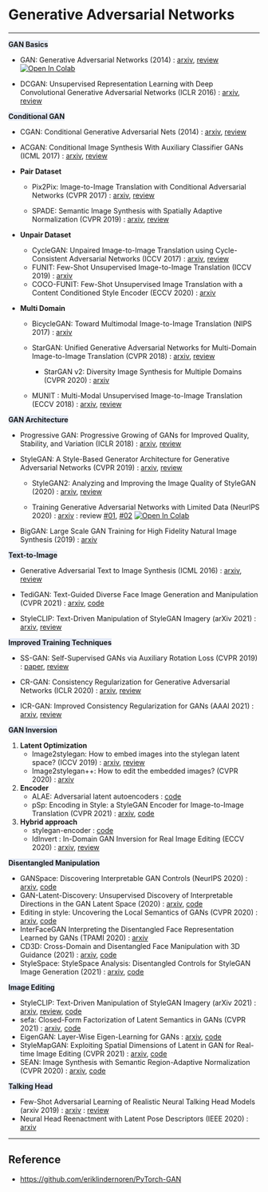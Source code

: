 # Generative Adversarial Networks 



---

<span style='background-color: #E5EBF7;'> **GAN Basics** </span>

- GAN: Generative Adversarial Networks (2014) : [arxiv](https://arxiv.org/abs/1406.2661), [review](https://happy-jihye.github.io/gan/gan-1/) [![Open In Colab](https://colab.research.google.com/assets/colab-badge.svg)](https://colab.research.google.com/github/happy-jihye/GAN-Paper/blob/main/gan/gan.ipynb)

- DCGAN: Unsupervised Representation Learning with Deep Convolutional Generative Adversarial Networks (ICLR 2016)  : [arxiv](https://arxiv.org/abs/1511.06434), [review](https://happy-jihye.github.io/gan/gan-2/)

<span style='background-color: #E5EBF7;'> **Conditional GAN** </span>

- CGAN: Conditional Generative Adversarial Nets (2014) : [arxiv](https://arxiv.org/abs/1411.1784), [review](https://happy-jihye.github.io/gan/gan-3/)

- ACGAN: Conditional Image Synthesis With Auxiliary Classifier GANs (ICML 2017) : [arxiv](https://arxiv.org/abs/1610.09585), [review](https://happy-jihye.github.io/gan/gan-13/)

- **Pair Dataset** 

  - Pix2Pix: Image-to-Image Translation with Conditional Adversarial Networks (CVPR 2017) : [arxiv](https://arxiv.org/abs/1611.07004), [review](https://happy-jihye.github.io/gan/gan-8/)

  - SPADE: Semantic Image Synthesis with Spatially Adaptive Normalization (CVPR 2019) : [arxiv](https://arxiv.org/abs/1903.07291), [review](https://happy-jihye.github.io/gan/gan-9/)

- **Unpair Dataset** 

  - CycleGAN: Unpaired Image-to-Image Translation using Cycle-Consistent Adversarial Networks (ICCV 2017) : [arxiv](https://arxiv.org/abs/1703.10593), [review](https://happy-jihye.github.io/gan/gan-10/)
  - FUNIT: Few-Shot Unsupervised Image-to-Image Translation (ICCV 2019) : [arxiv](https://arxiv.org/abs/1905.01723)
  - COCO-FUNIT: Few-Shot Unsupervised Image Translation with a Content Conditioned Style Encoder (ECCV 2020) : [arxiv](https://nvlabs.github.io/COCO-FUNIT/) 


- **Multi Domain**
  - BicycleGAN: Toward Multimodal Image-to-Image Translation (NIPS 2017) : [arxiv](https://arxiv.org/abs/1711.11586) 
  - StarGAN: Unified Generative Adversarial Networks for Multi-Domain Image-to-Image Translation (CVPR 2018) : [arxiv](https://arxiv.org/abs/1711.09020), [review](https://happy-jihye.github.io/gan/gan-12/)
    - StarGAN v2: Diversity Image Synthesis for Multiple Domains (CVPR 2020) : [arxiv](https://arxiv.org/abs/1912.01865) 

  - MUNIT : Multi-Modal Unsupervised Image-to-Image Translation (ECCV 2018) : [arxiv](https://arxiv.org/abs/1804.04732), [review](https://happy-jihye.github.io/gan/gan-14/) 
  


<span style='background-color: #E5EBF7;'> **GAN Architecture** </span>

- Progressive GAN: Progressive Growing of GANs for Improved Quality, Stability, and Variation (ICLR 2018) : [arxiv](https://arxiv.org/abs/1710.10196), [review](https://happy-jihye.github.io/gan/gan-5/)

- StyleGAN: A Style-Based Generator Architecture for Generative Adversarial Networks (CVPR 2019) : [arxiv](https://arxiv.org/abs/1812.04948), [review](https://happy-jihye.github.io/gan/gan-6/)

  - StyleGAN2: Analyzing and Improving the Image Quality of StyleGAN (2020) : [arxiv](https://arxiv.org/abs/1912.04958), [review](https://happy-jihye.github.io/gan/gan-7/)
  
  - Training Generative Adversarial Networks with Limited Data (NeurlPS 2020) : [arxiv](https://arxiv.org/abs/2006.06676)  : review [#01](https://happy-jihye.github.io/gan/gan-19/), [#02](https://happy-jihye.github.io/gan/gan-20/) [![Open In Colab](https://colab.research.google.com/assets/colab-badge.svg)](https://colab.research.google.com/github/happy-jihye/GAN-Papers/blob/main/gan/stylegan2-ada.ipynb)

- BigGAN: Large Scale GAN Training for High Fidelity Natural Image Synthesis (2019) : [arxiv](https://arxiv.org/abs/1809.11096) 


<span style='background-color: #E5EBF7;'> **Text-to-Image** </span>

- Generative Adversarial Text to Image Synthesis (ICML 2016) : [arxiv](https://arxiv.org/abs/1605.05396), [review](https://happy-jihye.github.io/gan/gan-4/)

- TediGAN: Text-Guided Diverse Face Image Generation and Manipulation (CVPR 2021) : [arxiv](https://arxiv.org/abs/2012.03308), [code](https://github.com/IIGROUP/TediGAN)

- StyleCLIP: Text-Driven Manipulation of StyleGAN Imagery (arXiv 2021) : [arxiv](https://arxiv.org/abs/2103.17249), [review](https://happy-jihye.github.io/gan/gan-15/)

<span style='background-color: #E5EBF7;'> **Improved Training Techniques** </span>

- SS-GAN: Self-Supervised GANs via Auxiliary Rotation Loss (CVPR 2019) : [paper](https://openaccess.thecvf.com/content_CVPR_2019/papers/Chen_Self-Supervised_GANs_via_Auxiliary_Rotation_Loss_CVPR_2019_paper.pdf), [review](https://happy-jihye.github.io/gan/gan-16/)

- CR-GAN: Consistency Regularization for Generative Adversarial Networks (ICLR 2020) : [arxiv](https://arxiv.org/abs/1910.12027), [review](https://happy-jihye.github.io/gan/gan-17/)

- ICR-GAN: Improved Consistency Regularization for GANs (AAAI 2021) : [arxiv](https://arxiv.org/abs/2002.04724), [review](https://happy-jihye.github.io/gan/gan-18/)

<span style='background-color: #E5EBF7;'> **GAN Inversion** </span>

1. **Latent Optimization**
   - Image2stylegan: How to embed images into the stylegan latent space? (ICCV 2019) : [arxiv](https://arxiv.org/abs/1904.03189), [review](https://happy-jihye.github.io/gan/gan-23/)
   - Image2stylegan++: How to edit the embedded images? (CVPR 2020) : [arxiv](https://arxiv.org/abs/1911.11544)
2. **Encoder**
   - ALAE: Adversarial latent autoencoders : [code](https://github.com/podgorskiy/ALAE)
   - pSp: Encoding in Style: a StyleGAN Encoder for Image-to-Image Translation (CVPR 2021) : [arxiv](https://arxiv.org/abs/2008.00951), [code](https://happy-jihye.github.io/gan/gan-23/)
3. **Hybrid approach**
   - stylegan-encoder : [code](https://github.com/pbaylies/stylegan-encoder)
   - IdInvert : In-Domain GAN Inversion for Real Image Editing (ECCV 2020) : [arxiv](https://arxiv.org/abs/2004.00049), [review](https://happy-jihye.github.io/gan/gan-23/)

<span style='background-color: #E5EBF7;'> **Disentangled Manipulation** </span>

- GANSpace: Discovering Interpretable GAN Controls (NeurIPS 2020) : [arxiv](https://arxiv.org/abs/2004.02546), [code](https://github.com/harskish/ganspace)
- GAN-Latent-Discovery: Unsupervised Discovery of Interpretable Directions in the GAN Latent Space (2020) : [arxiv](https://arxiv.org/abs/2002.03754), [code](https://github.com/anvoynov/GANLatentDiscovery)
- Editing in style: Uncovering the Local Semantics of GANs (CVPR 2020) : [arxiv](https://arxiv.org/abs/2004.14367), [code](https://github.com/IVRL/GANLocalEditing)
- InterFaceGAN Interpreting the Disentangled Face Representation Learned by GANs (TPAMI 2020) : [arxiv](https://arxiv.org/abs/2005.09635)
- CD3D: Cross-Domain and Disentangled Face Manipulation with 3D Guidance (2021) : [arxiv](https://arxiv.org/abs/2104.11228), [code](https://github.com/cassiePython/cddfm3d)
- StyleSpace: StyleSpace Analysis: Disentangled Controls for StyleGAN Image Generation (2021) : [arxiv](https://arxiv.org/abs/2011.12799), [code](https://github.com/xrenaa/StyleSpace-pytorch)


<span style='background-color: #E5EBF7;'> **Image Editing** </span>

- StyleCLIP: Text-Driven Manipulation of StyleGAN Imagery (arXiv 2021) : [arxiv](https://arxiv.org/abs/2103.17249), [review](https://happy-jihye.github.io/gan/gan-15/), [code](https://github.com/orpatashnik/StyleCLIP)
- sefa: Closed-Form Factorization of Latent Semantics in GANs (CVPR 2021) : [arxiv](https://arxiv.org/abs/2007.06600), [code](https://github.com/happy-jihye/GAN/tree/main/SEFA)
- EigenGAN: Layer-Wise Eigen-Learning for GANs : [arxiv](https://arxiv.org/abs/2104.12476), [code](https://github.com/bryandlee/eigengan-pytorch)
- StyleMapGAN: Exploiting Spatial Dimensions of Latent in GAN for Real-time Image Editing (CVPR 2021) : [arxiv](https://arxiv.org/abs/2104.14754), [code](https://github.com/naver-ai/StyleMapGAN)
- SEAN: Image Synthesis with Semantic Region-Adaptive Normalization (CVPR 2020) : [arxiv](https://arxiv.org/abs/1911.12861), [code](https://github.com/ZPdesu/SEAN)




<span style='background-color: #E5EBF7;'> **Talking Head** </span>

- Few-Shot Adversarial Learning of Realistic Neural Talking Head Models (arxiv 2019) : [arxiv](https://arxiv.org/abs/1905.08233) : [review](https://happy-jihye.github.io/gan/gan-22/)
- Neural Head Reenactment with Latent Pose Descriptors (IEEE 2020) : [arxiv](https://arxiv.org/abs/2004.12000)  


---

## Reference 
- https://github.com/eriklindernoren/PyTorch-GAN
